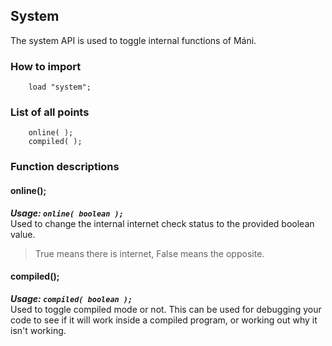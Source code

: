 ## System
The system API is used to toggle internal functions
of Máni.

### How to import
~~~ mani
    load "system";
~~~

### List of all points
~~~ mani
    online( );
    compiled( );
~~~

### Function descriptions

#### online();
***Usage: `online( boolean );`***<br />
Used to change the internal internet check status
to the provided boolean value.

> True means there is internet, False means the opposite.

#### compiled();
***Usage: `compiled( boolean );`***<br />
Used to toggle compiled mode or not. This can be used for debugging your
code to see if it will work inside a compiled program,
or working out why it isn't working.

